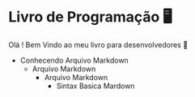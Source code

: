 # Livro de Programação :desktop_computer:



Olá ! Bem Vindo ao meu livro para desenvolvedores :information_desk_person:



- Conhecendo Arquivo Markdown
  - Arquivo Markdown 
    - Arquivo Markdown 
      - Sintax Basica Mardown
